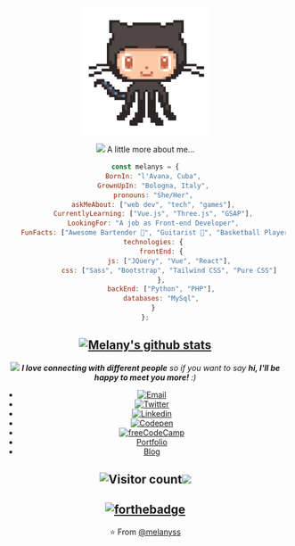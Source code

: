 <!-- <img src="https://github.com/melanyss/melanyss/blob/main/banner.png"></a> -->
<div align="center">
    <img align='center' src="https://raw.githubusercontent.com/iCharlesZ/FigureBed/master/img/octocat.gif" width="230">
    
<img src="https://media.giphy.com/media/VgCDAzcKvsR6OM0uWg/giphy.gif" width="50"> A little more about me...  
    
```javascript
const melanys = {
    BornIn: "l'Avana, Cuba",
    GrownUpIn: "Bologna, Italy",
    pronouns: "She/Her",
    askMeAbout: ["web dev", "tech", "games"],
    CurrentlyLearning: ["Vue.js", "Three.js", "GSAP"],
    LookingFor: "A job as Front-end Developer",
    FunFacts: ["Awesome Bartender 🍹", "Guitarist 🎸", "Basketball Player 🏀"],
    technologies: {
        frontEnd: {
            js: ["JQuery", "Vue", "React"],
            css: ["Sass", "Bootstrap", "Tailwind CSS", "Pure CSS"]
        },
        backEnd: ["Python", "PHP"],
        databases: "MySql",
    }
};
```
    
## [![Melany's github stats](https://github-readme-stats.vercel.app/api?username=melanyss)](https://github.com/melanyss/github-readme-stats)

<img src="https://media.giphy.com/media/LnQjpWaON8nhr21vNW/giphy.gif" width="60"> <em><b>I love connecting with different people</b> so if you want to say <b>hi, I'll be happy to meet you more!</b> :)</em>
<ul align="center">
    <li><a href="mailto:melanyss@pm.me" target="_blank">
        <img src="https://img.icons8.com/fluent/48/000000/email.png" alt="Email" width="70px" height="70px">
    </a></li>
    <li><a href="https://twitter.com/MelanysFT" target="_blank">
        <img src="https://img.icons8.com/cute-clipart/64/000000/twitter.png" alt="Twitter" width="70px" height="70px">
    </a></li>
    <li><a href="https://www.linkedin.com/in/melanysft/" target="_blank">
        <img src="https://img.icons8.com/cute-clipart/64/000000/linkedin.png" alt="Linkedin" width="70px" height="70px">
    </a></li>
    <li><a href="https://codepen.io/melanys/" target="_blank">
        <img src="https://img.icons8.com/ios-filled/50/000000/codepen.png" alt="Codepen" width="70px" height="70px">
    </a></li>
    <li><a href="https://www.freecodecamp.org/melanys" target="_blank">
        <img src="https://api.iconify.design/simple-icons:freecodecamp.svg" alt="freeCodeCamp" width="70px" height="70px">
    </a></li>
    <li><a target="_blank" href="https://melanyss.github.io" alt="Portfolio">Portfolio</a></li>
    <li><a target="_blank" href="https://extasius.com" alt="Blog">Blog</a></li>
</ul>

## ![Visitor count](https://visitor-badge.laobi.icu/badge?page_id=melanyss.melanyss)<img src="https://media.giphy.com/media/dxn6fRlTIShoeBr69N/giphy.gif" width="30">

## [![forthebadge](https://forthebadge.com/images/badges/built-with-love.svg)](https://forthebadge.com)
    
⭐️ From [@melanyss](https://github.com/melanyss)


</div>
